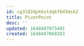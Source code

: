 ```yaml
---
id: cg3l82dpk6xtdqkf6d3msk2
title: PivotPoint
desc: ''
updated: 1648487075401
created: 1648487068283
---
```



